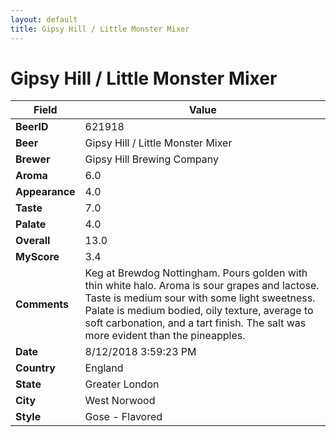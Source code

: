 ```yaml
---
layout: default
title: Gipsy Hill / Little Monster Mixer
---
```


# Gipsy Hill / Little Monster Mixer

| Field         | Value     |
|---------------|-----------|
| **BeerID** | 621918 |
| **Beer** | Gipsy Hill / Little Monster Mixer |
| **Brewer** | Gipsy Hill Brewing Company |
| **Aroma** | 6.0 |
| **Appearance** | 4.0 |
| **Taste** | 7.0 |
| **Palate** | 4.0 |
| **Overall** | 13.0 |
| **MyScore** | 3.4 |
| **Comments** | Keg at Brewdog Nottingham. Pours golden with thin white halo. Aroma is sour grapes and lactose. Taste is medium sour with some light sweetness. Palate is medium bodied, oily texture, average to soft carbonation, and a tart finish. The salt was more evident than the pineapples. |
| **Date** | 8/12/2018 3:59:23 PM |
| **Country** | England |
| **State** | Greater London |
| **City** | West Norwood |
| **Style** | Gose - Flavored |
